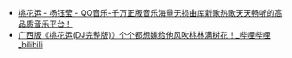 - [桃花运 - 杨钰莹 - QQ音乐-千万正版音乐海量无损曲库新歌热歌天天畅听的高品质音乐平台！](https://y.qq.com/n/ryqq/songDetail/000JW7Tq0i2w8l?)
- [广西版《桃花运(DJ完整版)》个个都想嫁给他风吹桃林满树花！_哔哩哔哩_bilibili](https://www.bilibili.com/video/BV1JQ4y1a79X/)
